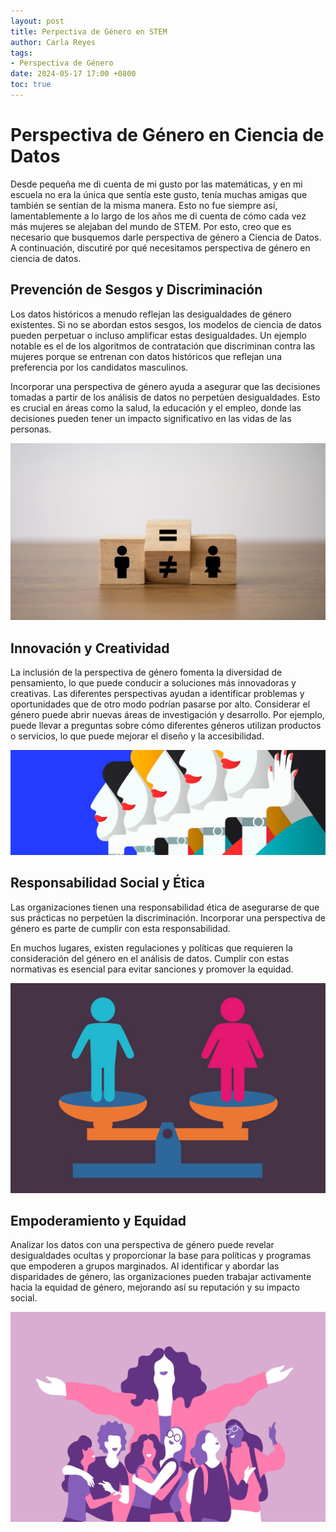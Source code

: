 ```yaml
---
layout: post
title: Perpectiva de Género en STEM
author: Carla Reyes
tags:
- Perspectiva de Género
date: 2024-05-17 17:00 +0800
toc: true
---
```


# Perspectiva de Género en Ciencia de Datos

Desde pequeña me di cuenta de mi gusto por las matemáticas, y en mi escuela no era la única que sentía este gusto, tenía muchas amigas que también se sentían de la misma manera. Esto no fue siempre así, lamentablemente a lo largo de los años me di cuenta de cómo cada vez más mujeres se alejaban del mundo de STEM. Por esto, creo que es necesario que busquemos darle perspectiva de género a Ciencia de Datos. A continuación, discutiré por qué necesitamos perspectiva de género en ciencia de datos.

## Prevención de Sesgos y Discriminación

Los datos históricos a menudo reflejan las desigualdades de género existentes. Si no se abordan estos sesgos, los modelos de ciencia de datos pueden perpetuar o incluso amplificar estas desigualdades. Un ejemplo notable es el de los algoritmos de contratación que discriminan contra las mujeres porque se entrenan con datos históricos que reflejan una preferencia por los candidatos masculinos.

Incorporar una perspectiva de género ayuda a asegurar que las decisiones tomadas a partir de los análisis de datos no perpetúen desigualdades. Esto es crucial en áreas como la salud, la educación y el empleo, donde las decisiones pueden tener un impacto significativo en las vidas de las personas.

![Foto3](foto3.jpeg)

## Innovación y Creatividad

La inclusión de la perspectiva de género fomenta la diversidad de pensamiento, lo que puede conducir a soluciones más innovadoras y creativas. Las diferentes perspectivas ayudan a identificar problemas y oportunidades que de otro modo podrían pasarse por alto. Considerar el género puede abrir nuevas áreas de investigación y desarrollo. Por ejemplo, puede llevar a preguntas sobre cómo diferentes géneros utilizan productos o servicios, lo que puede mejorar el diseño y la accesibilidad.

![Foto4](foto4.jpeg)

## Responsabilidad Social y Ética

Las organizaciones tienen una responsabilidad ética de asegurarse de que sus prácticas no perpetúen la discriminación. Incorporar una perspectiva de género es parte de cumplir con esta responsabilidad.

En muchos lugares, existen regulaciones y políticas que requieren la consideración del género en el análisis de datos. Cumplir con estas normativas es esencial para evitar sanciones y promover la equidad.

![Foto5](foto5.jpeg)

## Empoderamiento y Equidad

Analizar los datos con una perspectiva de género puede revelar desigualdades ocultas y proporcionar la base para políticas y programas que empoderen a grupos marginados. Al identificar y abordar las disparidades de género, las organizaciones pueden trabajar activamente hacia la equidad de género, mejorando así su reputación y su impacto social.

![Foto6](foto6.jpeg)